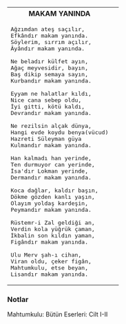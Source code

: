 <table>
<tr>
<th> MAKAM YANINDA </th>
<th></th>
</tr>
<tr>
<td>

<pre>
Ağzımdan ateş saçılır, 
Efkândır makam yanında. 
Söylerim, sırrım açılır, 
Âyândır makam yanında. 

Ne beladır külfet ayın, 
Ağaç meyvesidir, bayın, 
Baş dikip semaya sayın, 
Kurbandır makam yanında. 

Eyyam ne halatlar kıldı, 
Nice cana sebep oldu, 
İyi gitti, kötü kaldı, 
Devrandır makam yanında. 

Ne rezilsin alçak dünya, 
Hangi evde koydu benya(vücud)
Hazreti Süleyman güya 
Kulmandır makam yanında. 

Han kalmadı han yerinde, 
Ten durmuyor can yerinde, 
İsa'dır Lokman yerinde, 
Dermandır makam yanında. 

Koca dağlar, kaldır başın, 
Dökme gözden kanlı yaşın, 
Olayım yoldaş kardeşin, 
Peymandır makam yanında. 

Rüstemr-i Zal geldiği an, 
Verdin kola yüğrük çaman, 
İkbalin son kıldın yaman, 
Figândır makam yanında. 

Ulu Merv şah-ı cihan, 
Viran oldu, çeker figân, 
Mahtumkulu, etse beyan, 
Lisandır makam yanında. 
</pre>

</td>
<td>

<pre>
</pre>

</td>
</tr>
</table>

### Notlar
Mahtumkulu: Bütün Eserleri: Cilt I-II 
